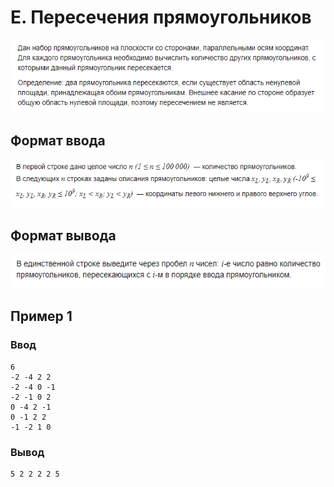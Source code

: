 # E. Пересечения прямоугольников
![img.png](img.png)

## Формат ввода
![img_1.png](img_1.png)

## Формат вывода
![img_2.png](img_2.png)

## Пример 1
### Ввод
``` 
6
-2 -4 2 2
-2 -4 0 -1
-2 -1 0 2
0 -4 2 -1
0 -1 2 2
-1 -2 1 0

```

### Вывод
```
5 2 2 2 2 5 

```
